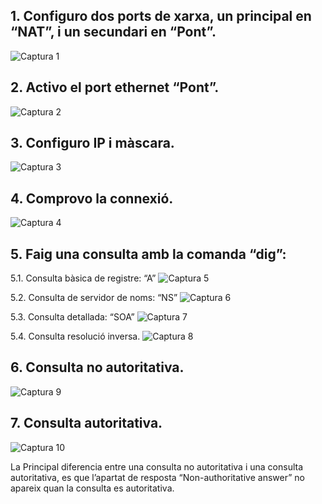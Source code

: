 ## 1. Configuro dos ports de xarxa, un principal en “NAT”, i un secundari en “Pont”.
![Captura 1](img/1.png)


## 2. Activo el port ethernet “Pont”.
![Captura 2](img/2.png)


## 3. Configuro IP i màscara.
![Captura 3](img/3.png)


## 4. Comprovo la connexió.
![Captura 4](img/4.png)


## 5. Faig una consulta amb la comanda “dig”:

5.1. Consulta bàsica de registre: “A”
![Captura 5](img/5.png)


5.2. Consulta de servidor de noms: “NS”
![Captura 6](img/6.png)


5.3. Consulta detallada: “SOA”
![Captura 7](img/7.png)


5.4. Consulta resolució inversa.
![Captura 8](img/8.png)


## 6. Consulta no autoritativa.
![Captura 9](img/9.png)


## 7. Consulta autoritativa.
![Captura 10](img/9.png)

La Principal diferencia entre una consulta no autoritativa i una consulta autoritativa, es que l’apartat de resposta “Non-authoritative answer” no apareix quan la consulta es autoritativa.

